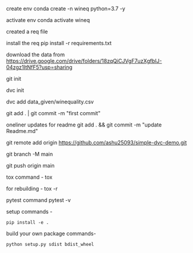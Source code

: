 create env
    conda create -n wineq python=3.7 -y
    
activate env
    conda activate wineq

created a req file

install the req
    pip install -r requirements.txt

download the data from
    https://drive.google.com/drive/folders/18zqQiCJVgF7uzXgfbIJ-04zgz1ItNfF5?usp=sharing

git init

dvc init 

dvc add data_given/winequality.csv

git add . | git commit -m "first commit"

oneliner updates for readme
    git add . && git commit -m "update Readme.md"

git remote add origin https://github.com/ashu25093/simple-dvc-demo.git

git branch -M main

git push origin main

tox command -
    tox

for rebuilding -
    tox -r 

pytest command
    pytest -v

setup commands -

    pip install -e . 

build your own package commands-

    python setup.py sdist bdist_wheel